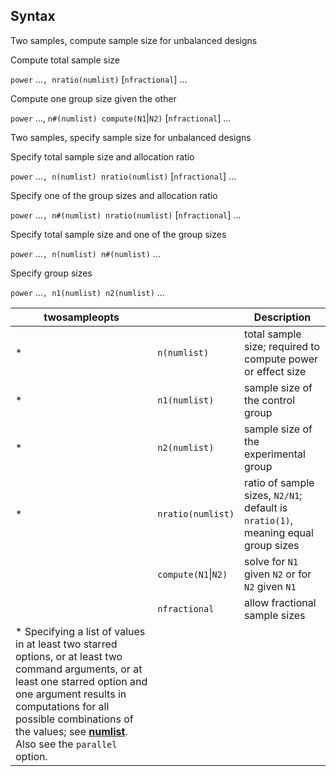 ## Syntax

Two samples, compute sample size for unbalanced designs

Compute total sample size

`power` ...`, nratio(numlist)` \[`nfractional`\] ...

Compute one group size given the other

`power` ..., `n#(numlist) compute(N1`\|`N2)` \[`nfractional`\]
...

Two samples, specify sample size for unbalanced designs

Specify total sample size and allocation ratio

`power` ...`, n(numlist) nratio(numlist)` \[`nfractional`\] ...

Specify one of the group sizes and allocation ratio

`power` ...`, n#(numlist) nratio(numlist)` \[`nfractional`\]
...

Specify total sample size and one of the group sizes

`power` ...`, n(numlist) n#(numlist)` ...

Specify group sizes

`power` ...`, n1(numlist) n2(numlist)` ...

| twosampleopts                                                                                                                                                                                                                                                                                                                                             |                     | Description                                                                       |
|-----------------------------------------------------------------------------------------------------------------------------------------------------------------------------------------------------------------------------------------------------------------------------------------------------------------------------------------------------------|---------------------|-----------------------------------------------------------------------------------|
| \*                                                                                                                                                                                                                                                                                                                                                        | `n(numlist)`        | total sample size; required to compute power or effect size                       |
| \*                                                                                                                                                                                                                                                                                                                                                        | `n1(numlist)`       | sample size of the control group                                                  |
| \*                                                                                                                                                                                                                                                                                                                                                        | `n2(numlist)`       | sample size of the experimental group                                             |
| \*                                                                                                                                                                                                                                                                                                                                                        | `nratio(numlist)`   | ratio of sample sizes, `N2/N1`; default is `nratio(1)`, meaning equal group sizes |
|                                                                                                                                                                                                                                                                                                                                                           | `compute(N1`\|`N2)` | solve for `N1` given `N2` or for `N2` given `N1`                                  |
|                                                                                                                                                                                                                                                                                                                                                           | `nfractional`       | allow fractional sample sizes                                                     |
| \* Specifying a list of values in at least two starred options, or at least two command arguments, or at least one starred option and one argument results in computations for all possible combinations of the values; see [<strong>numlist</strong>](http://www.stata.com/help.cgi?numlist). Also see the `parallel` option. |                     |                                                                                   |
